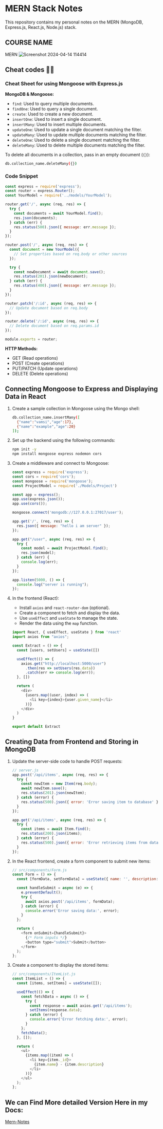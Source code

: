 
# MERN Stack Notes

This repository contains my personal notes on the MERN (MongoDB, Express.js, React.js, Node.js) stack.

## COURSE NAME
MERN
![Screenshot 2024-04-14 114414](https://github.com/abvinnovator/Mern-Notes/assets/144054938/1a8bee46-26f3-4100-9217-7bf6394d5c23)

## Cheat codes 🧑‍💻

### Cheat Sheet for using Mongoose with Express.js

**MongoDB & Mongoose:**
- `find`: Used to query multiple documents.
- `findOne`: Used to query a single document.
- `create`: Used to create a new document.
- `insertOne`: Used to insert a single document.
- `insertMany`: Used to insert multiple documents.
- `updateOne`: Used to update a single document matching the filter.
- `updateMany`: Used to update multiple documents matching the filter.
- `deleteOne`: Used to delete a single document matching the filter.
- `deleteMany`: Used to delete multiple documents matching the filter.

To delete all documents in a collection, pass in an empty document (`{}`):
```bash
db.collection_name.deleteMany({})
```

### Code Snippet

```javascript
const express = require('express');
const router = express.Router();
const YourModel = require('../models/YourModel');

router.get('/', async (req, res) => {
  try {
    const documents = await YourModel.find();
    res.json(documents);
  } catch (err) {
    res.status(500).json({ message: err.message });
  }
});

router.post('/', async (req, res) => {
  const document = new YourModel({
    // Set properties based on req.body or other sources
  });

  try {
    const newDocument = await document.save();
    res.status(201).json(newDocument);
  } catch (err) {
    res.status(400).json({ message: err.message });
  }
});

router.patch('/:id', async (req, res) => {
  // Update document based on req.body
});

router.delete('/:id', async (req, res) => {
  // Delete document based on req.params.id
});

module.exports = router;
```

**HTTP Methods:**
- GET (Read operations)
- POST (Create operations)
- PUT/PATCH (Update operations)
- DELETE (Delete operations)

## Connecting Mongoose to Express and Displaying Data in React

1. Create a sample collection in Mongoose using the Mongo shell:
   ```bash
   db.collection_name.insertMany([
     {"name":"vamsi","age":17},
     {"name":"example","age":20}
   ]);
   ```

2. Set up the backend using the following commands:
   ```bash
   npm init -y
   npm install mongoose express nodemon cors
   ```

3. Create a middleware and connect to Mongoose:
   ```javascript
   const express = require('express');
   const cors = require('cors');
   const mongoose = require('mongoose');
   const ProjectModel = require('./Models/Project')

   const app = express();
   app.use(express.json());
   app.use(cors());

   mongoose.connect('mongodb://127.0.0.1:27017/user');

   app.get('/', (req, res) => {
     res.json({ message: "hello i am server" });
   });

   app.get("/user", async (req, res) => {
     try {
       const model = await ProjectModel.find();
       res.json(model);
     } catch (err) {
       console.log(err);
     }
   });

   app.listen(5000, () => {
     console.log("server is running");
   });
   ```

4. In the frontend (React):
   - Install `axios` and `react-router-dom` (optional).
   - Create a component to fetch and display the data.
   - Use `useEffect` and `useState` to manage the state.
   - Render the data using the `map` function.

   ```javascript
   import React, { useEffect, useState } from 'react'
   import axios from "axios";

   const Extract = () => {
     const [users, setUsers] = useState([])

     useEffect(() => {
       axios.get("http://localhost:5000/user")
         .then(res => setUsers(res.data))
         .catch(err => console.log(err));
     }, [])

     return (
       <div>
         {users.map((user, index) => (
           <li key={index}>{user.given_name}</li>
         ))}
       </div>
     )
   }

   export default Extract
   ```

## Creating Data from Frontend and Storing in MongoDB

1. Update the server-side code to handle POST requests:

   ```javascript
   // server.js
   app.post('/api/items', async (req, res) => {
     try {
       const newItem = new Item(req.body);
       await newItem.save();
       res.status(201).json(newItem);
     } catch (error) {
       res.status(500).json({ error: 'Error saving item to database' });
     }
   });

   app.get('/api/items', async (req, res) => {
     try {
       const items = await Item.find();
       res.status(200).json(items);
     } catch (error) {
       res.status(500).json({ error: 'Error retrieving items from database' });
     }
   });
   ```

2. In the React frontend, create a form component to submit new items:

   ```javascript
   // src/components/Form.js
   const Form = () => {
     const [formData, setFormData] = useState({ name: '', description: '' });

     const handleSubmit = async (e) => {
       e.preventDefault();
       try {
         await axios.post('/api/items', formData);
       } catch (error) {
         console.error('Error saving data:', error);
       }
     };

     return (
       <form onSubmit={handleSubmit}>
         {/* Form inputs */}
         <button type="submit">Submit</button>
       </form>
     );
   };
   ```

3. Create a component to display the stored items:

   ```javascript
   // src/components/ItemList.js
   const ItemList = () => {
     const [items, setItems] = useState([]);

     useEffect(() => {
       const fetchData = async () => {
         try {
           const response = await axios.get('/api/items');
           setItems(response.data);
         } catch (error) {
           console.error('Error fetching data:', error);
         }
       };
       fetchData();
     }, []);

     return (
       <ul>
         {items.map((item) => (
           <li key={item._id}>
             {item.name} - {item.description}
           </li>
         ))}
       </ul>
     );
   };
   ```
## We can Find More detailed Version Here in my Docs:
[Mern-Notes](https://docs.google.com/document/d/1tXgiDJbzQgC7U07ZoZH7-fPg1bk5TAdRJQ8_UNK3Lrw/edit?usp=sharing)
